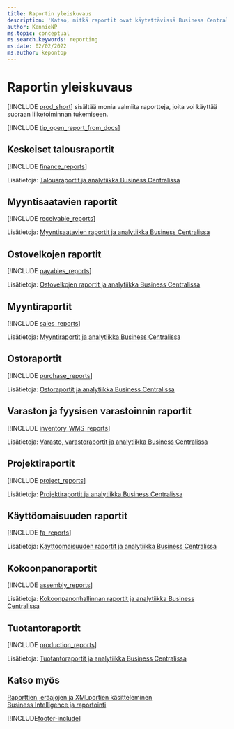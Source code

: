 ```yaml
---
title: Raportin yleiskuvaus
description: 'Katso, mitkä raportit ovat käytettävissä Business Centralin vakioversion kaikilla toimintoalueilla, jotta voit seurata liiketoimintaasi.'
author: KennieNP
ms.topic: conceptual
ms.search.keywords: reporting
ms.date: 02/02/2022
ms.author: kepontop
---
```

# Raportin yleiskuvaus

[!INCLUDE [prod_short](includes/prod_short.md)] sisältää monia valmiita raportteja, joita voi käyttää suoraan liiketoiminnan tukemiseen.  

[!INCLUDE [tip_open_report_from_docs](includes/tip-open-report-from-docs.md)]

## Keskeiset talousraportit

[!INCLUDE [finance_reports](includes/finance-reports-include.md)]

Lisätietoja: [Talousraportit ja analytiikka Business Centralissa](finance-reports.md)

## Myyntisaatavien raportit

[!INCLUDE [receivable_reports](includes/receivable-reports-include.md)]

Lisätietoja: [Myyntisaatavien raportit ja analytiikka Business Centralissa](receivables-reports.md)

## Ostovelkojen raportit

[!INCLUDE [payables_reports](includes/payables-reports-include.md)]

Lisätietoja: [Ostovelkojen raportit ja analytiikka Business Centralissa](payables-reports.md)

## Myyntiraportit

[!INCLUDE [sales_reports](includes/sales-reports-include.md)]

Lisätietoja: [Myyntiraportit ja analytiikka Business Centralissa](sales-reports.md)

## Ostoraportit

[!INCLUDE [purchase_reports](includes/purchase-reports-include.md)]

Lisätietoja: [Ostoraportit ja analytiikka Business Centralissa](purchase-reports.md)

## Varaston ja fyysisen varastoinnin raportit

[!INCLUDE [inventory_WMS_reports](includes/inventory-WMS-reports-include.md)]

Lisätietoja: [Varasto, varastoraportit ja analytiikka Business Centralissa](inventory-wms-reports.md)

## Projektiraportit

[!INCLUDE [project_reports](includes/project-reports-include.md)]

Lisätietoja: [Projektiraportit ja analytiikka Business Centralissa](project-reports.md)

## Käyttöomaisuuden raportit

[!INCLUDE [fa_reports](includes/fa-reports-include.md)]

Lisätietoja: [Käyttöomaisuuden raportit ja analytiikka Business Centralissa](fa-reports.md)

## Kokoonpanoraportit

[!INCLUDE [assembly_reports](includes/assembly-reports-include.md)]

Lisätietoja: [Kokoonpanonhallinnan raportit ja analytiikka Business Centralissa](assembly-reports.md)

## Tuotantoraportit

[!INCLUDE [production_reports](includes/production-reports-include.md)]

Lisätietoja: [Tuotantoraportit ja analytiikka Business Centralissa](production-reports.md)

## Katso myös

[Raporttien, eräajojen ja XMLportien käsitteleminen](ui-work-report.md)  
[Business Intelligence ja raportointi](reports-bi-reporting.md)  

[!INCLUDE[footer-include](includes/footer-banner.md)]
